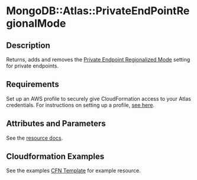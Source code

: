 # MongoDB::Atlas::PrivateEndPointRegionalMode

## Description
Returns, adds and removes the [Private Endpoint Regionalized Mode](https://www.mongodb.com/docs/atlas/reference/api-resources-spec/#tag/Private-Endpoint-Services) setting for private endpoints.

## Requirements

Set up an AWS profile to securely give CloudFormation access to your Atlas credentials.
For instructions on setting up a profile, [see here](/README.md#mongodb-atlas-api-keys-credential-management).

## Attributes and Parameters

See the [resource docs](https://github.com/PeerIslands/mongodbatlas-cloudformation-resources/blob/feature-private-endpoint-regional-mode/cfn-resources/private-endpoint-regional-mode/docs/README.md).

## Cloudformation Examples

See the examples [CFN Template](test/private-endpoint-regional-mode.sample-cfn-request.json) for example resource.
